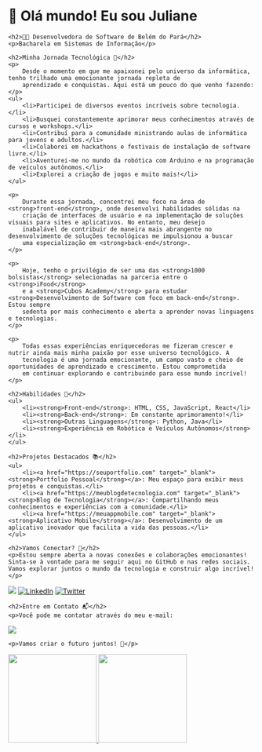  <h1>👋 Olá mundo! Eu sou Juliane</h1>

    <h2>👩‍💻 Desenvolvedora de Software de Belém do Pará</h2>
    <p>Bacharela em Sistemas de Informação</p>

    <h2>Minha Jornada Tecnológica 🚀</h2>
    <p>
        Desde o momento em que me apaixonei pelo universo da informática, tenho trilhado uma emocionante jornada repleta de
        aprendizado e conquistas. Aqui está um pouco do que venho fazendo:
    </p>
    <ul>
        <li>Participei de diversos eventos incríveis sobre tecnologia.</li>
        <li>Busquei constantemente aprimorar meus conhecimentos através de cursos e workshops.</li>
        <li>Contribuí para a comunidade ministrando aulas de informática para jovens e adultos.</li>
        <li>Colaborei em hackathons e festivais de instalação de software livre.</li>
        <li>Aventurei-me no mundo da robótica com Arduino e na programação de veículos autônomos.</li>
        <li>Explorei a criação de jogos e muito mais!</li>
    </ul>

    <p>
        Durante essa jornada, concentrei meu foco na área de <strong>front-end</strong>, onde desenvolvi habilidades sólidas na
        criação de interfaces de usuário e na implementação de soluções visuais para sites e aplicativos. No entanto, meu desejo
        inabalável de contribuir de maneira mais abrangente no desenvolvimento de soluções tecnológicas me impulsionou a buscar
        uma especialização em <strong>back-end</strong>.
    </p>

    <p>
        Hoje, tenho o privilégio de ser uma das <strong>1000 bolsistas</strong> selecionadas na parceria entre o <strong>iFood</strong>
        e a <strong>Cubos Academy</strong> para estudar <strong>Desenvolvimento de Software com foco em back-end</strong>. Estou sempre
        sedenta por mais conhecimento e aberta a aprender novas linguagens e tecnologias.
    </p>

    <p>
        Todas essas experiências enriquecedoras me fizeram crescer e nutrir ainda mais minha paixão por esse universo tecnológico. A
        tecnologia é uma jornada emocionante, um campo vasto e cheio de oportunidades de aprendizado e crescimento. Estou comprometida
        em continuar explorando e contribuindo para esse mundo incrível!
    </p>

    <h2>Habilidades 🌟</h2>
    <ul>
        <li><strong>Front-end</strong>: HTML, CSS, JavaScript, React</li>
        <li><strong>Back-end</strong>: Em constante aprimoramento!</li>
        <li><strong>Outras Linguagens</strong>: Python, Java</li>
        <li><strong>Experiência em Robótica e Veículos Autônomos</strong></li>
    </ul>

    <h2>Projetos Destacados 📚</h2>
    <ul>
        <li><a href="https://seuportfolio.com" target="_blank"><strong>Portfolio Pessoal</strong></a>: Meu espaço para exibir meus projetos e conquistas.</li>
        <li><a href="https://meublogdetecnologia.com" target="_blank"><strong>Blog de Tecnologia</strong></a>: Compartilhando meus conhecimentos e experiências com a comunidade.</li>
        <li><a href="https://meuappmobile.com" target="_blank"><strong>Aplicativo Mobile</strong></a>: Desenvolvimento de um aplicativo inovador que facilita a vida das pessoas.</li>
    </ul>

    <h2>Vamos Conectar? 🤝</h2>
    <p>Estou sempre aberta a novas conexões e colaborações emocionantes! Sinta-se à vontade para me seguir aqui no GitHub e nas redes sociais. Vamos explorar juntos o mundo da tecnologia e construir algo incrível!</p>
<a href="https://instagram.com/julayjuliane" target="_blank"><img loading="lazy" src="https://img.shields.io/badge/-Instagram-%23E4405F?style=for-the-badge&logo=instagram&logoColor=white" target="_blank"></a>
    <a href="https://www.linkedin.com/in/julayjuliane" target="_blank"><img src="https://img.shields.io/badge/LinkedIn-Connect-blue" alt="LinkedIn"></a>
    <a href="https://twitter.com/julayjuliane" target="_blank"><img src="https://img.shields.io/badge/Twitter-Follow-lightblue" alt="Twitter"></a>
   
    <h2>Entre em Contato 📬</h2>
    <p>Você pode me contatar através do meu e-mail: 
<a href = "mailto:contato@julianerobertass5"><img loading="lazy" src="https://img.shields.io/badge/Gmail-D14836?style=for-the-badge&logo=gmail&logoColor=white" target="_blank"></a>
</p>

    <p>Vamos criar o futuro juntos! 🚀</p>

<div>
<a href="https://github.com/seu-usuário-aqui">
<img loading="lazy" height="180em" src="https://github-readme-stats.vercel.app/api/top-langs/?username=julayjuliane&layout=compact&langs_count=7&theme=dracula"/>
<img loading="lazy" height="180em" src="https://github-readme-stats.vercel.app/api?username=julayjuliane&show_icons=true&theme=dracula&include_all_commits=true&count_private=true"/>
</div>
